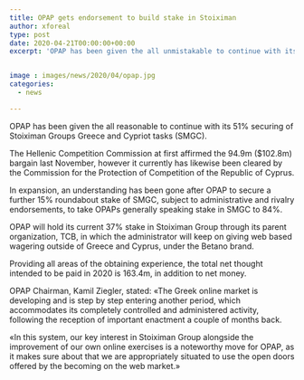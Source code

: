 ```yaml
---
title: OPAP gets endorsement to build stake in Stoiximan
author: xforeal 
type: post
date: 2020-04-21T00:00:00+00:00
excerpt: 'OPAP has been given the all unmistakable to continue with its 51&amp;percnt; obtaining of Stoiximan Groups Greece and Cypriot activities (SMGC) '


image : images/news/2020/04/opap.jpg
categories:
  - news

---
```

OPAP has been given the all reasonable to continue with its 51&percnt; securing of Stoiximan Groups Greece and Cypriot tasks (SMGC). 

The Hellenic Competition Commission at first affirmed the 94.9m ($102.8m) bargain last November, however it currently has likewise been cleared by the Commission for the Protection of Competition of the Republic of Cyprus. 

In expansion, an understanding has been gone after OPAP to secure a further 15&percnt; roundabout stake of SMGC, subject to administrative and rivalry endorsements, to take OPAPs generally speaking stake in SMGC to 84&percnt;. 

OPAP will hold its current 37&percnt; stake in Stoiximan Group through its parent organization, TCB, in which the administrator will keep on giving web based wagering outside of Greece and Cyprus, under the Betano brand. 

Providing all areas of the obtaining experience, the total net thought intended to be paid in 2020 is 163.4m, in addition to net money. 

OPAP Chairman, Kamil Ziegler, stated: &#171;The Greek online market is developing and is step by step entering another period, which accommodates its completely controlled and administered activity, following the reception of important enactment a couple of months back. 

&#171;In this system, our key interest in Stoiximan Group alongside the improvement of our own online exercises is a noteworthy move for OPAP, as it makes sure about that we are appropriately situated to use the open doors offered by the becoming on the web market.&#187;